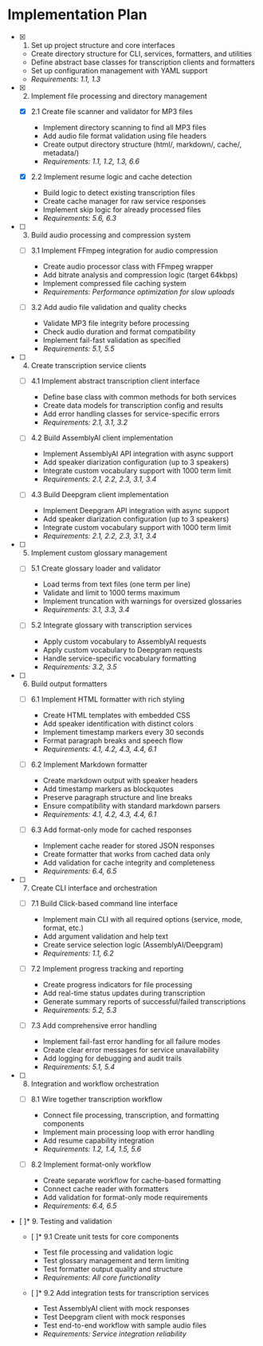 # Implementation Plan

- [x] 1. Set up project structure and core interfaces
  - Create directory structure for CLI, services, formatters, and utilities
  - Define abstract base classes for transcription clients and formatters
  - Set up configuration management with YAML support
  - _Requirements: 1.1, 1.3_

- [x] 2. Implement file processing and directory management
  - [x] 2.1 Create file scanner and validator for MP3 files
    - Implement directory scanning to find all MP3 files
    - Add audio file format validation using file headers
    - Create output directory structure (html/, markdown/, cache/, metadata/)
    - _Requirements: 1.1, 1.2, 1.3, 6.6_

  - [x] 2.2 Implement resume logic and cache detection
    - Build logic to detect existing transcription files
    - Create cache manager for raw service responses
    - Implement skip logic for already processed files
    - _Requirements: 5.6, 6.3_

- [ ] 3. Build audio processing and compression system
  - [ ] 3.1 Implement FFmpeg integration for audio compression
    - Create audio processor class with FFmpeg wrapper
    - Add bitrate analysis and compression logic (target 64kbps)
    - Implement compressed file caching system
    - _Requirements: Performance optimization for slow uploads_

  - [ ] 3.2 Add audio file validation and quality checks
    - Validate MP3 file integrity before processing
    - Check audio duration and format compatibility
    - Implement fail-fast validation as specified
    - _Requirements: 5.1, 5.5_

- [ ] 4. Create transcription service clients
  - [ ] 4.1 Implement abstract transcription client interface
    - Define base class with common methods for both services
    - Create data models for transcription config and results
    - Add error handling classes for service-specific errors
    - _Requirements: 2.1, 3.1, 3.2_

  - [ ] 4.2 Build AssemblyAI client implementation
    - Implement AssemblyAI API integration with async support
    - Add speaker diarization configuration (up to 3 speakers)
    - Integrate custom vocabulary support with 1000 term limit
    - _Requirements: 2.1, 2.2, 2.3, 3.1, 3.4_

  - [ ] 4.3 Build Deepgram client implementation
    - Implement Deepgram API integration with async support
    - Add speaker diarization configuration (up to 3 speakers)
    - Integrate custom vocabulary support with 1000 term limit
    - _Requirements: 2.1, 2.2, 2.3, 3.1, 3.4_

- [ ] 5. Implement custom glossary management
  - [ ] 5.1 Create glossary loader and validator
    - Load terms from text files (one term per line)
    - Validate and limit to 1000 terms maximum
    - Implement truncation with warnings for oversized glossaries
    - _Requirements: 3.1, 3.3, 3.4_

  - [ ] 5.2 Integrate glossary with transcription services
    - Apply custom vocabulary to AssemblyAI requests
    - Apply custom vocabulary to Deepgram requests
    - Handle service-specific vocabulary formatting
    - _Requirements: 3.2, 3.5_

- [ ] 6. Build output formatters
  - [ ] 6.1 Implement HTML formatter with rich styling
    - Create HTML templates with embedded CSS
    - Add speaker identification with distinct colors
    - Implement timestamp markers every 30 seconds
    - Format paragraph breaks and speech flow
    - _Requirements: 4.1, 4.2, 4.3, 4.4, 6.1_

  - [ ] 6.2 Implement Markdown formatter
    - Create markdown output with speaker headers
    - Add timestamp markers as blockquotes
    - Preserve paragraph structure and line breaks
    - Ensure compatibility with standard markdown parsers
    - _Requirements: 4.1, 4.2, 4.3, 4.4, 6.1_

  - [ ] 6.3 Add format-only mode for cached responses
    - Implement cache reader for stored JSON responses
    - Create formatter that works from cached data only
    - Add validation for cache integrity and completeness
    - _Requirements: 6.4, 6.5_

- [ ] 7. Create CLI interface and orchestration
  - [ ] 7.1 Build Click-based command line interface
    - Implement main CLI with all required options (service, mode, format, etc.)
    - Add argument validation and help text
    - Create service selection logic (AssemblyAI/Deepgram)
    - _Requirements: 1.1, 6.2_

  - [ ] 7.2 Implement progress tracking and reporting
    - Create progress indicators for file processing
    - Add real-time status updates during transcription
    - Generate summary reports of successful/failed transcriptions
    - _Requirements: 5.2, 5.3_

  - [ ] 7.3 Add comprehensive error handling
    - Implement fail-fast error handling for all failure modes
    - Create clear error messages for service unavailability
    - Add logging for debugging and audit trails
    - _Requirements: 5.1, 5.4_

- [ ] 8. Integration and workflow orchestration
  - [ ] 8.1 Wire together transcription workflow
    - Connect file processing, transcription, and formatting components
    - Implement main processing loop with error handling
    - Add resume capability integration
    - _Requirements: 1.2, 1.4, 1.5, 5.6_

  - [ ] 8.2 Implement format-only workflow
    - Create separate workflow for cache-based formatting
    - Connect cache reader with formatters
    - Add validation for format-only mode requirements
    - _Requirements: 6.4, 6.5_

- [ ]* 9. Testing and validation
  - [ ]* 9.1 Create unit tests for core components
    - Test file processing and validation logic
    - Test glossary management and term limiting
    - Test formatter output quality and structure
    - _Requirements: All core functionality_

  - [ ]* 9.2 Add integration tests for transcription services
    - Test AssemblyAI client with mock responses
    - Test Deepgram client with mock responses
    - Test end-to-end workflow with sample audio files
    - _Requirements: Service integration reliability_